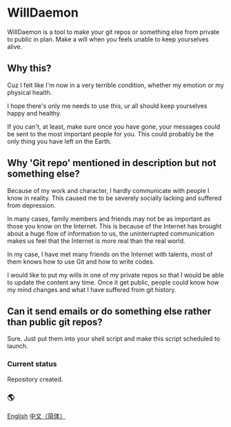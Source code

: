 # WillDaemon
WillDaemon is a tool to make your git repos or something else from private to public in plan. Make a will when you feels unable to keep yourselves alive.

## Why this?
Cuz I felt like I'm now in a very terrible condition, whether my emotion or my physical health.

I hope there's only me needs to use this, ur all should keep yourselves happy and healthy.

If you can't, at least, make sure once you have gone, your messages could be sent to the most important people for you. This could probably be the only thing you have left on the Earth.

## Why 'Git repo' mentioned in description but not something else?
Because of my work and character, I hardly communicate with people I know in reality. This caused me to be severely socially lacking and suffered from depression.

In many cases, family members and friends may not be as important as those you know on the Internet. This is because of the Internet has brought about a huge flow of information to us, the uninterrupted communication makes us feel that the Internet is more real than the real world.

In my case, I have met many friends on the Internet with talents, most of them knows how to use Git and how to write codes.

I would like to put my wills in one of my private repos so that I would be able to update the content any time. Once it get public, people could know how my mind changes and what I have suffered from git history.

## Can it send emails or do something else rather than public git repos?
Sure. Just put them into your shell script and make this script scheduled to launch.

### Current status
Repository created.

### 🌎 
[English](/README.md) [中文（简体）](/doc/zh-cn/README.md)
